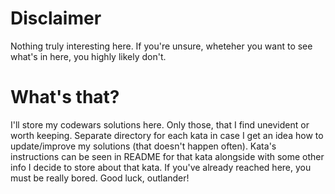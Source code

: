 # Disclaimer
Nothing truly interesting here. If you're unsure, wheteher you want to see what's in here, you highly likely don't.

# What's that?
I'll store my codewars solutions here. Only those, that I find unevident or worth keeping. Separate directory for each kata in case I get an idea how to update/improve my solutions (that doesn't happen often). Kata's instructions can be seen in README for that kata alongside with some other info I decide to store about that kata. If you've already reached here, you must be really bored. Good luck, outlander!
